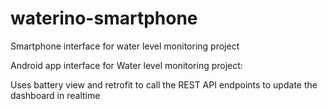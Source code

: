 # waterino-smartphone
Smartphone interface for water level monitoring project

Android app interface for Water level monitoring project:

Uses battery view and retrofit to call the REST API endpoints to update the dashboard in realtime
